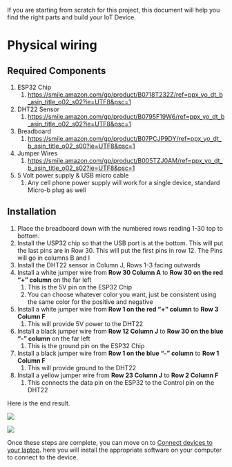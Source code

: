 If you are starting from scratch for this project, this document will help you find the right parts and build your IoT Device.

# Physical wiring

## Required Components

1.  ESP32 Chip
    1.  <https://smile.amazon.com/gp/product/B0718T232Z/ref=ppx_yo_dt_b_asin_title_o02_s02?ie=UTF8&psc=1>
2.  DHT22 Sensor
    1.  <https://smile.amazon.com/gp/product/B0795F19W6/ref=ppx_yo_dt_b_asin_title_o02_s02?ie=UTF8&psc=1>
3.  Breadboard
    1.  <https://smile.amazon.com/gp/product/B07PCJP9DY/ref=ppx_yo_dt_b_asin_title_o02_s00?ie=UTF8&psc=1>
4.  Jumper Wires
    1.  <https://smile.amazon.com/gp/product/B005TZJ0AM/ref=ppx_yo_dt_b_asin_title_o02_s02?ie=UTF8&psc=1>
5.  5 Volt power supply & USB micro cable
    1.  Any cell phone power supply will work for a single device, standard Micro-b plug as well

## Installation

1.  Place the breadboard down with the numbered rows reading 1-30 top to bottom.
2.  Install the USP32 chip so that the USB port is at the bottom. This will put the last pins are in Row 30. This will put the first pins in row 12. The Pins will go in columns B and I
3.  Install the DHT22 sensor in Column J, Rows 1-3 facing outwards
4.  Install a white jumper wire from **Row 30 Column A** to **Row 30 on the red “+” column** on the far left
    1.  This is the 5V pin on the ESP32 Chip
    2.  You can choose whatever color you want, just be consistent using the same color for the positive and negative
5.  Install a white jumper wire from **Row 1 on the red “+” column** to **Row 3 Column F**
    1.  This will provide 5V power to the DHT22
6.  Install a black jumper wire from **Row 12 Column J** to **Row 30 on the blue “-” column** on the far left
    1.  This is the ground pin on the ESP32 Chip
7.  Install a black jumper wire from **Row 1 on the blue “-” column** to **Row 1 Column F**
    1.  This will provide ground to the DHT22
8.  Install a yellow jumper wire from **Row 23 Column J** to **Row 2 Column F**
    1.  This connects the data pin on the ESP32 to the Control pin on the DHT22

Here is the end result.

![](../images/IoT_device_top_view.png)

![](../images/IoT_device_side_view.png)

Once these steps are complete, you can move on to [Connect devices to your laptop](Connect%20devices%20to%20your%20laptop.md). here you will install the appropriate software on your computer to connect to the device.
